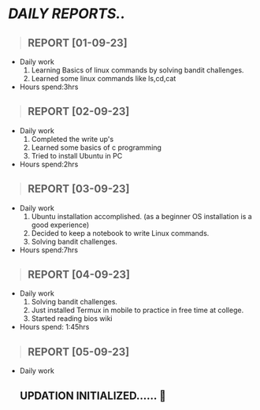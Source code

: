 # ***DAILY REPORTS..***
> ## REPORT [01-09-23]
  * Daily work
    1. Learning Basics of linux commands by solving bandit challenges.
    2. Learned some linux commands like ls,cd,cat
  * Hours spend:3hrs
> ## REPORT [02-09-23]
  * Daily work
    1. Completed the write up's
    2. Learned some basics of c programming
    3. Tried to install Ubuntu in PC
  * Hours spend:2hrs
> ## REPORT [03-09-23]
* Daily work
  1. Ubuntu installation accomplished. (as a beginner OS installation is a good experience)
  2. Decided to keep a notebook to write Linux commands.
  3. Solving bandit challenges.
 * Hours spend:7hrs
> ## REPORT [04-09-23]
* Daily work
  1. Solving bandit challenges.
  2. Just installed Termux in mobile to practice in free time at college.
  3. Started reading bios wiki
 * Hours spend: 1:45hrs
> ## REPORT [05-09-23]
* Daily work
  ## UPDATION INITIALIZED...... 🔁
  
  
